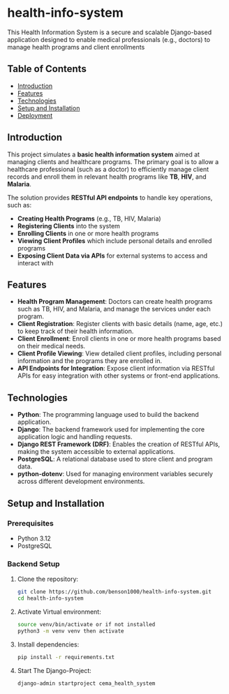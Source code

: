 # health-info-system
This Health Information System is a secure and scalable Django-based application designed to enable medical professionals (e.g., doctors) to manage health programs and client enrollments



## Table of Contents
- [Introduction](#introduction)
- [Features](#features)
- [Technologies](#technologies)
- [Setup and Installation](#setup-and-installation)
- [Deployment](#deployment)

## Introduction
This project simulates a **basic health information system** aimed at managing clients and healthcare programs. The primary goal is to allow a healthcare professional (such as a doctor) to efficiently manage client records and enroll them in relevant health programs like **TB**, **HIV**, and **Malaria**.

The solution provides **RESTful API endpoints** to handle key operations, such as:
- **Creating Health Programs** (e.g., TB, HIV, Malaria)
- **Registering Clients** into the system
- **Enrolling Clients** in one or more health programs
- **Viewing Client Profiles** which include personal details and enrolled programs
- **Exposing Client Data via APIs** for external systems to access and interact with

## Features
- **Health Program Management**: Doctors can create health programs such as TB, HIV, and Malaria, and manage the services under each program.
- **Client Registration**: Register clients with basic details (name, age, etc.) to keep track of their health information.
- **Client Enrollment**: Enroll clients in one or more health programs based on their medical needs.
- **Client Profile Viewing**: View detailed client profiles, including personal information and the programs they are enrolled in.
- **API Endpoints for Integration**: Expose client information via RESTful APIs for easy integration with other systems or front-end applications.

## Technologies
- **Python**: The programming language used to build the backend application.
- **Django**: The backend framework used for implementing the core application logic and handling requests.
- **Django REST Framework (DRF)**: Enables the creation of RESTful APIs, making the system accessible to external applications.
- **PostgreSQL**: A relational database used to store client and program data.
- **python-dotenv**: Used for managing environment variables securely across different development environments.

## Setup and Installation

### Prerequisites
- Python 3.12
- PostgreSQL

### Backend Setup

1. Clone the repository:
    ```bash
    git clone https://github.com/benson1000/health-info-system.git
    cd health-info-system
    ```

2. Activate Virtual environment:
    ```bash
    source venv/bin/activate or if not installed  
    python3 -m venv venv then activate
    ```

3. Install dependencies:
    ```bash
    pip install -r requirements.txt
    ```

4. Start The Django-Project:
    ```bash
    django-admin startproject cema_health_system
    ```


